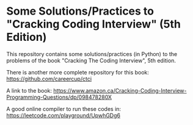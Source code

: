 # Some Solutions/Practices to "Cracking Coding Interview" (5th Edition)

This repository contains some solutions/practices (in Python) to the problems of the book "Cracking The Coding Interview", 5th edition.

There is another more complete repository for this book: https://github.com/careercup/ctci

A link to the book: https://www.amazon.ca/Cracking-Coding-Interview-Programming-Questions/dp/098478280X

A good online compiler to run these codes in: https://leetcode.com/playground/UpwhGDg6
